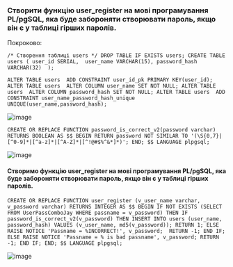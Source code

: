 ### Створити функцію user_register на мові програмування PL/pgSQL, яка буде забороняти створювати пароль, якщо він є у таблиці гірших паролів.
 
Покроково:

 `/* Створення таблиці users */
DROP TABLE IF EXISTS users;
CREATE TABLE users (
	user_id SERIAL, 
	user_name VARCHAR(15),
	password_hash VARCHAR(32) 
);`

`ALTER TABLE users 
    ADD CONSTRAINT user_id_pk
	PRIMARY KEY(user_id);
ALTER TABLE users 
	ALTER COLUMN user_name SET NOT NULL;
ALTER TABLE users 
	ALTER COLUMN password_hash SET NOT NULL;
ALTER TABLE users 
    ADD CONSTRAINT user_name_password_hash_unique
		UNIQUE(user_name,password_hash);`
    
 ![image](https://user-images.githubusercontent.com/56130345/208964402-10183a88-f533-47c3-a319-945abf7dd3f1.png)

`CREATE OR REPLACE FUNCTION password_is_correct_v2(password varchar)
RETURNS BOOLEAN
AS $$
BEGIN
	RETURN password NOT SIMILAR TO '(\S{0,7}|[^0-9]*|[^a-z]*|[^A-Z]*|[^!@#$%^&*]*)';
END;
$$ LANGUAGE plpgsql;`

![image](https://user-images.githubusercontent.com/56130345/208967437-a5f2eeec-fb0e-4597-8664-2cf744b6f0c1.png)


#### Створимо функцію user_register на мові програмування PL/pgSQL, яка буде забороняти створювати пароль, якщо він є у таблиці гірших паролів.
 
`CREATE OR REPLACE FUNCTION user_register (v_user_name varchar, v_password varchar)
RETURNS INTEGER
AS $$
BEGIN
IF NOT EXISTS (SELECT FROM UserPassComboJay WHERE passname = v_password) THEN
IF password_is_correct_v2(v_password) THEN
INSERT INTO users (user_name, password_hash)
VALUES (v_user_name, md5(v_password));
RETURN 1;
ELSE
RAISE NOTICE 'Passname = %INCORRECT!', v_password; 
RETURN -1;
END IF;
ELSE
RAISE NOTICE 'Passname = % is bad passname', v_password;
RETURN -1;
END IF;
END;
$$ LANGUAGE plpgsql;`

![image](https://user-images.githubusercontent.com/56130345/208966005-184e799b-61eb-4290-b239-95dae8fd7e45.png)


